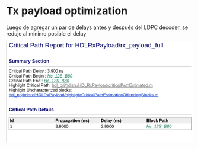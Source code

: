 # Tx payload optimization

Luego de agregar un par de delays antes y después del LDPC decoder, se reduje al mínimo posible el delay

![Alt text](images/crit_path.png)
